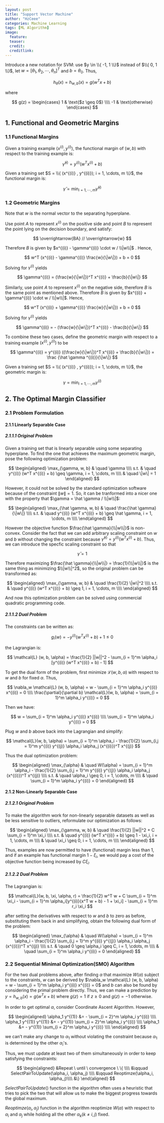 ```yaml
---
layout: post
title: "Support Vector Machine"
author: "HzCeee"
categories: Machine Learning
tags: [ML Algorithm]
image:
  feature: 
  teaser: 
  credit:
  creditlink:
---
```


Introduce a new notation for SVM: use $y \in \\{ -1, 1 \\}$ instead of $\\{ 0, 1 \\}$, let $w = [\theta_1, \theta_2, \cdots, \theta_n]^T$ and $b = \theta_0$. Thus,

$$
h_{\theta}(x) = h_{w,b}(x) = g(w^T x + b)
$$

where

$$
g(z) = 
\begin{cases}
1 & \text{$z \geq 0$} \\\\
-1 & \text{otherwise}
\end{cases}
$$

## 1. Functional and Geometric Margins

### 1.1 Functional Margins

Given a training example $(x^{(i)} , y^{(i)})$, the functional margin of $(w,b)$ with respect to the training example is:

$$
\hat \gamma ^{(i)} = y^{(i)} (w^T x ^{(i)} + b)
$$

Given a training set $S = \\{ (x^{(i)} , y^{(i)}); i = 1, \cdots, m \\}$, the functional margin is:

$$
\hat \gamma = \min_{i = 1, \cdots, m} \hat \gamma ^ {(i)}
$$

### 1.2 Geometric Margins

Note that $w$ is the normal vector to the separating hyperplane. 

Use point $A$ to represent $x^{(i)}$ on the positive side and point $B$ to represent the point lying on the decision boundary, and satisfy:

$$
\overrightarrow{BA} // \overrightarrow{w}
$$

Therefore $B$ is given by $x^{(i)} - \gamma^{(i)} \cdot w / \\|w\\|$ . Hence,

$$
w^T (x^{(i)} - \gamma^{(i)} \frac{w}{\|w\|}) + b = 0
$$

Solving for $\gamma^{(i)}$ yields

$$
\gamma^{(i)} = (\frac{w}{\|w\|})^T x^{(i)} + \frac{b}{\|w\|}
$$

Similarly, use point $A$ to represent $x^{(i)}$ on the negative side, therefore $B$ is the same point as mentioned above. Therefore $B$ is given by $x^{(i)} + \gamma^{(i)} \cdot w / \\|w\\|$. Hence,

$$
w^T (x^{(i)} + \gamma^{(i)} \frac{w}{\|w\|}) + b = 0
$$

Solving for $\gamma^{(i)}$ yields

$$
\gamma^{(i)} = - (\frac{w}{\|w\|})^T x^{(i)} - \frac{b}{\|w\|}
$$

To combine these two cases, define the geometric margin with respect to a training example $(x^{(i)} , y^{(i)})$ to be

$$
\gamma^{(i)} = y^{(i)} ((\frac{w}{\|w\|})^T x^{(i)} + \frac{b}{\|w\|}) = \frac {\hat \gamma ^{(i)}}{\|w\|}
$$

Given a training set $S = \\{ (x^{(i)} , y^{(i)}); i = 1, \cdots, m \\}$, the geometric margin is:

$$
\gamma = \min_{i = 1, \cdots, m} \gamma ^ {(i)}
$$

## 2. The Optimal Margin Classifier

### 2.1 Problem Formulation

#### 2.1.1 Linearly Separable Case

##### 2.1.1.1 Original Problem

Given a training set that is linearly separable using some separating hyperplane. To find the one that achieves the maximum geometric margin, pose the following optimization problem:

$$
\begin{aligned}
\max_{\gamma, w, b} & \quad \gamma \\\\
s.t. & \quad y^{(i)} (w^T x^{(i)} + b) \geq \gamma, i = 1, \cdots, m \\\\
& \quad \|w\| = 1
\end{aligned}
$$

However, it could not be solved by the standard optimization software because of the constraint $\|w\| = 1$. So, it can be tranformed into a nicer one with the property that $\gamma = \hat \gamma / \\|w\\|$:

$$
\begin{aligned}
\max_{\hat \gamma, w, b} & \quad \frac{\hat \gamma}{\|w\|} \\\\
s.t. & \quad y^{(i)} (w^T x^{(i)} + b) \geq \hat \gamma, i = 1, \cdots, m \\\\
\end{aligned}
$$

However the objective function $\frac{\hat \gamma}{\\|w\\|}$ is non-convex. Consider the fact that we can add arbitrary scaling constraint on $w$ and $b$ without changing the constraint because $\hat \gamma ^{(i)} = y^{(i)} (w^T x ^{(i)} + b)$. Thus, we can introduce the specfic scaling constraint so that

$$
\hat \gamma = 1
$$

Therefore maximizing  $\frac{\hat \gamma}{\\|w\\|} = \frac{1}{\\|w\\|}$ is the same thing as minimizing $\\|w\\|^2$, so the original problem can be transformed as:

$$
\begin{aligned}
\max_{\gamma, w, b} & \quad \frac{1}{2} \|w\|^2 \\\\
s.t. & \quad y^{(i)} (w^T x^{(i)} + b) \geq 1, i = 1, \cdots, m \\\\
\end{aligned}
$$

And now this optimization problem can be solved using commercial quadratic programming code.

##### 2.1.1.2 Dual Problem

The constraints can be written as:

$$
g_i(w) = - y^{(i)}(w^T x^{(i)} + b) + 1 \leq 0
$$

the Lagrangian is:

$$
\mathcal{L} (w, b, \alpha) = \frac{1}{2} ||w||^2 - \sum_{i = 1}^m \alpha_i [y^{(i)} (w^T x^{(i)} + b) - 1]
$$

To get the dual form of the problem, first minimize $\mathcal{L}(w, b, \alpha)$ with respect to $w$ and $b$ for fixed $\alpha$. Thus,

$$
\nabla_w \mathcal{L} (w, b, \alpha) = w - \sum_{i = 1}^m \alpha_i y^{(i)} x^{(i)} = 0 \\\\
\frac{\partial}{\partial b} \mathcal{L}(w, b, \alpha) = \sum_{i = 1}^m \alpha_i y^{(i)} = 0
$$

Then we have:

$$
w = \sum_{i = 1}^m \alpha_i y^{(i)} x^{(i)} \\\\
\sum_{i = 1}^m \alpha_i y^{(i)} = 0
$$

Plug $w$ and $b$ above back into the Lagrangian and simplify:

$$
\mathcal{L}(w, b, \alpha) = \sum_{i = 1}^m \alpha_i - \frac{1}{2} \sum_{i,j = 1}^m y^{(i)} y^{(j)} \alpha_i \alpha_j (x^{(i)})^T x^{(j)}
$$

Thus the dual optimization problem:

$$
\begin{aligned}
\max_{\alpha} & \quad W(\alpha) = \sum_{i = 1}^m \alpha_i - \frac{1}{2} \sum_{i,j = 1}^m y^{(i)} y^{(j)} \alpha_i \alpha_j (x^{(i)})^T x^{(j)} \\\\
s.t. & \quad \alpha_i \geq 0, i = 1, \cdots, m \\\\
& \quad \sum_{i = 1}^m \alpha_i y^{(i)} = 0
\end{aligned}
$$

#### 2.1.2 Non-Linearly Separable Case

##### 2.1.2.1 Original Problem

To make the algorithm work for non-linearly separable datasets as well as be less sensitive to outliers, reformulate our optimization as follows:

$$
\begin{aligned}
\max_{\gamma, w, b} & \quad \frac{1}{2} ||w||^2 + C \sum_{i = 1}^m \xi_i \\\\
s.t. & \quad y^{(i)} (w^T x^{(i)} + b) \geq 1 - \xi_i, i = 1, \cdots, m \\\\
& \quad \xi_i \geq 0, i = 1, \cdots, m \\\\
\end{aligned}
$$

Thus, examples are now permitted to have (functional) margin less than 1, and if an example has functional margin $1 − \xi_i$, we would pay a cost of the objective function being increased by $C \xi_i$.

##### 2.1.2.2 Dual Problem

The Lagrangian is:

$$
\mathcal{L}(w, b, \xi, \alpha, r) = \frac{1}{2} w^T w + C \sum_{i = 1}^m \xi_i - \sum_{i = 1}^m \alpha_i[y^{(i)}(x^T w + b) - 1 + \xi_i] - \sum_{i = 1}^m r_i \xi_i
$$

after setting the derivatives with respect to $w$ and $b$ to zero as before, substituting them back in and simplifying, obtain the following dual form of the problem:

$$
\begin{aligned}
\max_{\alpha} & \quad W(\alpha) = \sum_{i = 1}^m \alpha_i - \frac{1}{2} \sum_{i,j = 1}^m y^{(i)} y^{(j)} \alpha_i \alpha_j (x^{(i)})^T x^{(j)} \\\\
s.t. & \quad 0 \geq \alpha_i \geq C, i = 1, \cdots, m \\\\
& \quad \sum_{i = 1}^m \alpha_i y^{(i)} = 0
\end{aligned}
$$

### 2.2 Sequential Minimal Optimization(SMO) Algorithm

For the two dual problems above, after finding $\alpha$ that maximize $W(\alpha)$ subject to the constraints, $w$ can be derived by $\nabla_w \mathcal{L} (w, b, \alpha) = w - \sum_{i = 1}^m \alpha_i y^{(i)} x^{(i)} = 0$ and $b$ can also be found by considering the primal problem directly. Thus, we can make a prediction by $y = h_{w, b} (x) = g(w^T x + b)$ where $g(z) = 1$ if $z \geq 0$ and $g(z) = -1$ otherwise.

In order to get optimal $\alpha$, consider Coordinate Ascent Algorithm. However,

$$
\begin{aligned}
\alpha_1 y^{(1)} &= - \sum_{i = 2}^m \alpha_i y^{(i)} \\\\
\alpha_1 y^{(1)} y^{(1)} &= - y^{(1)} \sum_{i = 2}^m \alpha_i y^{(i)} \\\\
\alpha_1 &= - y^{(1)} \sum_{i = 2}^m \alpha_i y^{(i)} \\\\
\end{aligned}
$$

we can’t make any change to $\alpha_1$ without violating the constraint because $\alpha_1$ is determined by the other $\alpha_i$'s.

Thus, we must update at least two of them simultaneously in order to keep satisfying the constraints:

$$
\begin{aligned}
&Repeat \ until \ convergence \ \{ \\\\
&\qquad SelectPairToUpdate(\alpha_i, \alpha_j) \\\\
&\qquad Reoptimze(\alpha_i, \alpha_j)\\\\
&\}
\end{aligned}
$$

$SelectPairToUpdate()$ function in the algorithm often uses a heuristic that tries to pick the two that will allow us to make the biggest progress towards the global maximum. 

$Reoptimze(\alpha_i, \alpha_j)$ function in the algorithm reoptimize $W(\alpha)$ with respect to $\alpha_i$ and $\alpha_j$ while holding all the other $\alpha_k (k \neq i, j)$ fixed.